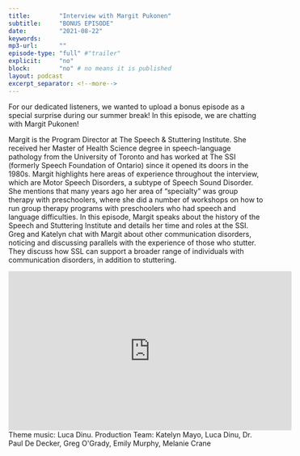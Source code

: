 ```yaml
---
title:        "Interview with Margit Pukonen"
subtitle:     "BONUS EPISODE"
date:         "2021-08-22"
keywords:
mp3-url:      ""
episode-type: "full" #"trailer"
explicit:     "no"
block:        "no" # no means it is published
layout: podcast
excerpt_separator: <!--more-->
---
```

For our dedicated listeners, we wanted to upload a bonus episode as a special surprise during our summer break! In this episode, we are chatting with Margit Pukonen!

Margit is the Program Director at The Speech & Stuttering Institute.  She received her Master of Health Science degree in speech-language pathology from the University of Toronto and has worked at The SSI (formerly Speech Foundation of Ontario) since it opened its doors in the 1980s. Margit highlights here areas of experience throughout the interview, which are Motor Speech Disorders, a subtype of Speech Sound Disorder. She mentions that many years ago her area of “specialty” was group therapy with preschoolers, where she did a number of workshops on how to run group therapy programs with preschoolers who had speech and language difficulties. In this episode, Margit speaks about the history of the Speech and Stuttering Institute and details her time and roles at the SSI. Greg and Katelyn chat with Margit about other communication disorders, noticing and discussing parallels with the experience of those who stutter. They discuss how SSL can support a broader range of individuals with communication disorders, in addition to stuttering.

<iframe width="560" height="315" src="https://www.youtube.com/embed/y_GZBF175tg" title="YouTube video player" frameborder="0" allow="accelerometer; autoplay; clipboard-write; encrypted-media; gyroscope; picture-in-picture" allowfullscreen></iframe>
<!--more-->
Theme music: Luca Dinu.
<!--more-->
Production Team: Katelyn Mayo, Luca Dinu, Dr. Paul De Decker, Greg O'Grady, Emily Murphy, Melanie Crane
